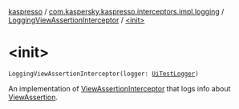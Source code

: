 [kaspresso](../../index.md) / [com.kaspersky.kaspresso.interceptors.impl.logging](../index.md) / [LoggingViewAssertionInterceptor](index.md) / [&lt;init&gt;](./-init-.md)

# &lt;init&gt;

`LoggingViewAssertionInterceptor(logger: `[`UiTestLogger`](../../com.kaspersky.kaspresso.logger/-ui-test-logger/index.md)`)`

An implementation of [ViewAssertionInterceptor](../../com.kaspersky.kaspresso.interceptors/-view-assertion-interceptor/index.md) that logs info about [ViewAssertion](#).

